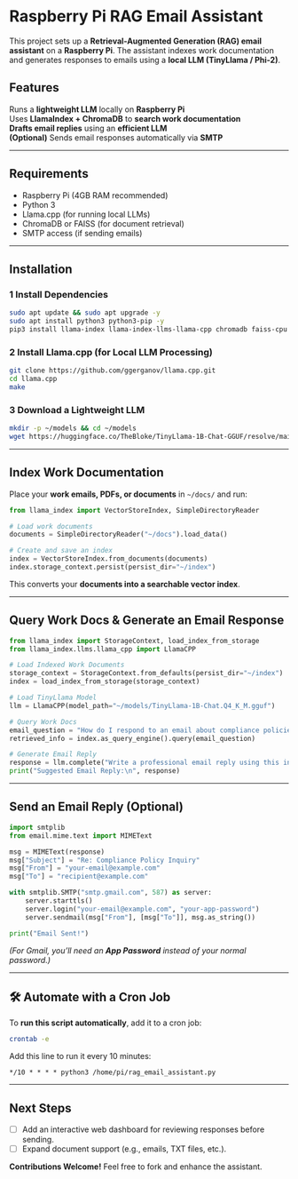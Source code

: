 #  Raspberry Pi RAG Email Assistant

This project sets up a **Retrieval-Augmented Generation (RAG) email assistant** on a **Raspberry Pi**. The assistant indexes work documentation and generates responses to emails using a **local LLM (TinyLlama / Phi-2)**.

##  Features
Runs a **lightweight LLM** locally on **Raspberry Pi**  
Uses **LlamaIndex + ChromaDB** to **search work documentation**  
**Drafts email replies** using an **efficient LLM**  
**(Optional)** Sends email responses automatically via **SMTP**  

---

##  Requirements
- Raspberry Pi (4GB RAM recommended)
- Python 3
- Llama.cpp (for running local LLMs)
- ChromaDB or FAISS (for document retrieval)
- SMTP access (if sending emails)

---

##  Installation
### 1 Install Dependencies
```bash
sudo apt update && sudo apt upgrade -y
sudo apt install python3 python3-pip -y
pip3 install llama-index llama-index-llms-llama-cpp chromadb faiss-cpu pypdf
```

### 2️ Install Llama.cpp (for Local LLM Processing)
```bash
git clone https://github.com/ggerganov/llama.cpp.git
cd llama.cpp
make
```

### 3️ Download a Lightweight LLM
```bash
mkdir -p ~/models && cd ~/models
wget https://huggingface.co/TheBloke/TinyLlama-1B-Chat-GGUF/resolve/main/TinyLlama-1B-Chat.Q4_K_M.gguf
```

---

##  Index Work Documentation
Place your **work emails, PDFs, or documents** in `~/docs/` and run:
```python
from llama_index import VectorStoreIndex, SimpleDirectoryReader

# Load work documents
documents = SimpleDirectoryReader("~/docs").load_data()

# Create and save an index
index = VectorStoreIndex.from_documents(documents)
index.storage_context.persist(persist_dir="~/index")
```
This converts your **documents into a searchable vector index**.

---

##  Query Work Docs & Generate an Email Response
```python
from llama_index import StorageContext, load_index_from_storage
from llama_index.llms.llama_cpp import LlamaCPP

# Load Indexed Work Documents
storage_context = StorageContext.from_defaults(persist_dir="~/index")
index = load_index_from_storage(storage_context)

# Load TinyLlama Model
llm = LlamaCPP(model_path="~/models/TinyLlama-1B-Chat.Q4_K_M.gguf")

# Query Work Docs
email_question = "How do I respond to an email about compliance policies?"
retrieved_info = index.as_query_engine().query(email_question)

# Generate Email Reply
response = llm.complete("Write a professional email reply using this information: " + retrieved_info.response)
print("Suggested Email Reply:\n", response)
```

---

##  Send an Email Reply (Optional)
```python
import smtplib
from email.mime.text import MIMEText

msg = MIMEText(response)
msg["Subject"] = "Re: Compliance Policy Inquiry"
msg["From"] = "your-email@example.com"
msg["To"] = "recipient@example.com"

with smtplib.SMTP("smtp.gmail.com", 587) as server:
    server.starttls()
    server.login("your-email@example.com", "your-app-password")
    server.sendmail(msg["From"], [msg["To"]], msg.as_string())

print("Email Sent!")
```

_(For Gmail, you’ll need an **App Password** instead of your normal password.)_

---

## 🛠 Automate with a Cron Job
To **run this script automatically**, add it to a cron job:
```bash
crontab -e
```
Add this line to run it every 10 minutes:
```cron
*/10 * * * * python3 /home/pi/rag_email_assistant.py
```

---

##  Next Steps
- [ ] Add an interactive web dashboard for reviewing responses before sending.
- [ ] Expand document support (e.g., emails, TXT files, etc.).

**Contributions Welcome!** Feel free to fork and enhance the assistant.
